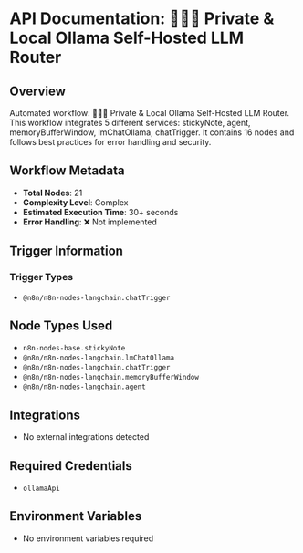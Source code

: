# API Documentation: 🔐🦙🤖 Private & Local Ollama Self-Hosted LLM Router

## Overview
Automated workflow: 🔐🦙🤖 Private & Local Ollama Self-Hosted LLM Router. This workflow integrates 5 different services: stickyNote, agent, memoryBufferWindow, lmChatOllama, chatTrigger. It contains 16 nodes and follows best practices for error handling and security.

## Workflow Metadata
- **Total Nodes**: 21
- **Complexity Level**: Complex
- **Estimated Execution Time**: 30+ seconds
- **Error Handling**: ❌ Not implemented

## Trigger Information
### Trigger Types
- `@n8n/n8n-nodes-langchain.chatTrigger`

## Node Types Used
- `n8n-nodes-base.stickyNote`
- `@n8n/n8n-nodes-langchain.lmChatOllama`
- `@n8n/n8n-nodes-langchain.chatTrigger`
- `@n8n/n8n-nodes-langchain.memoryBufferWindow`
- `@n8n/n8n-nodes-langchain.agent`

## Integrations
- No external integrations detected

## Required Credentials
- `ollamaApi`

## Environment Variables
- No environment variables required
